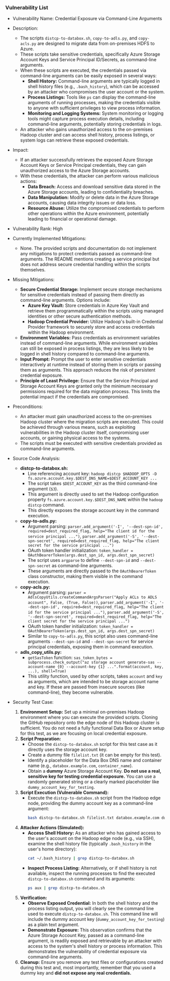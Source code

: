 ### Vulnerability List

- Vulnerability Name: Credential Exposure via Command-Line Arguments
- Description:
  - The scripts `distcp-to-databox.sh`, `copy-to-adls.py`, and `copy-acls.py` are designed to migrate data from on-premises HDFS to Azure.
  - These scripts take sensitive credentials, specifically Azure Storage Account Keys and Service Principal ID/Secrets, as command-line arguments.
  - When these scripts are executed, the credentials passed via command-line arguments can be easily exposed in several ways:
    - **Shell History:** Command-line arguments are typically logged in shell history files (e.g., `.bash_history`), which can be accessed by an attacker who compromises the user account or the system.
    - **Process Listings:** Tools like `ps` can display the command-line arguments of running processes, making the credentials visible to anyone with sufficient privileges to view process information.
    - **Monitoring and Logging Systems:** System monitoring or logging tools might capture process execution details, including command-line arguments, potentially storing credentials in logs.
  - An attacker who gains unauthorized access to the on-premises Hadoop cluster and can access shell history, process listings, or system logs can retrieve these exposed credentials.
- Impact:
  - If an attacker successfully retrieves the exposed Azure Storage Account Keys or Service Principal credentials, they can gain unauthorized access to the Azure Storage accounts.
  - With these credentials, the attacker can perform various malicious actions:
    - **Data Breach:** Access and download sensitive data stored in the Azure Storage accounts, leading to confidentiality breaches.
    - **Data Manipulation:** Modify or delete data in the Azure Storage accounts, causing data integrity issues or data loss.
    - **Resource Abuse:** Utilize the compromised credentials to perform other operations within the Azure environment, potentially leading to financial or operational damage.
- Vulnerability Rank: High
- Currently Implemented Mitigations:
  - None. The provided scripts and documentation do not implement any mitigations to protect credentials passed as command-line arguments. The README mentions creating a service principal but does not address secure credential handling within the scripts themselves.
- Missing Mitigations:
  - **Secure Credential Storage:** Implement secure storage mechanisms for sensitive credentials instead of passing them directly as command-line arguments. Options include:
    - **Azure Key Vault:** Store credentials in Azure Key Vault and retrieve them programmatically within the scripts using managed identities or other secure authentication methods.
    - **Hadoop Credential Provider:** Utilize Hadoop's built-in Credential Provider framework to securely store and access credentials within the Hadoop environment.
  - **Environment Variables:** Pass credentials as environment variables instead of command-line arguments. While environment variables can still be exposed in process listings, they are less likely to be logged in shell history compared to command-line arguments.
  - **Input Prompt:** Prompt the user to enter sensitive credentials interactively at runtime instead of storing them in scripts or passing them as arguments. This approach reduces the risk of persistent credential exposure.
  - **Principle of Least Privilege:** Ensure that the Service Principal and Storage Account Keys are granted only the minimum necessary permissions required for the data migration process. This limits the potential impact if the credentials are compromised.
- Preconditions:
  - An attacker must gain unauthorized access to the on-premises Hadoop cluster where the migration scripts are executed. This could be achieved through various means, such as exploiting vulnerabilities in the Hadoop cluster itself, compromising user accounts, or gaining physical access to the systems.
  - The scripts must be executed with sensitive credentials provided as command-line arguments.
- Source Code Analysis:
  - **distcp-to-databox.sh:**
    - Line referencing account key: `hadoop distcp $HADOOP_OPTS -D fs.azure.account.key.$DEST_DNS_NAME=$DEST_ACCOUNT_KEY ...`
    - The script takes `$DEST_ACCOUNT_KEY` as the third command-line argument (`$3`).
    - This argument is directly used to set the Hadoop configuration property `fs.azure.account.key.$DEST_DNS_NAME` within the `hadoop distcp` command.
    - This directly exposes the storage account key in the command execution.
  - **copy-to-adls.py:**
    - Argument parsing: `parser.add_argument('-I', '--dest-spn-id', required=dest_required_flag, help="The client id for the service principal ...")`, `parser.add_argument('-S', '--dest-spn-secret', required=dest_required_flag, help="The client secret for the service principal ...")`
    - OAuth token handler initialization: `token_handler = OAuthBearerToken(args.dest_spn_id, args.dest_spn_secret)`
    - The script uses `argparse` to define `--dest-spn-id` and `--dest-spn-secret` as command-line arguments.
    - These arguments are directly passed to the `OAuthBearerToken` class constructor, making them visible in the command execution.
  - **copy-acls.py:**
    - Argument parsing: `parser = AdlsCopyUtils.createCommandArgsParser("Apply ACLs to ADLS account", False, (True, False))`, `parser.add_argument('-I', '--dest-spn-id', required=dest_required_flag, help="The client id for the service principal ...")`, `parser.add_argument('-S', '--dest-spn-secret', required=dest_required_flag, help="The client secret for the service principal ...")`
    - OAuth token handler initialization: `token_handler = OAuthBearerToken(args.dest_spn_id, args.dest_spn_secret)`
    - Similar to `copy-to-adls.py`, this script also uses command-line arguments `--dest-spn-id` and `--dest-spn-secret` for service principal credentials, exposing them in command execution.
  - **adls_copy_utils.py:**
    - `getSasToken` function: `sas_token_bytes = subprocess.check_output("az storage account generate-sas --account-name {0} --account-key {1} ...".format(account, key, ...), shell=True)`
    - This utility function, used by other scripts, takes `account` and `key` as arguments, which are intended to be storage account name and key. If these are passed from insecure sources (like command-line), they become vulnerable.

- Security Test Case:
  1. **Environment Setup:** Set up a minimal on-premises Hadoop environment where you can execute the provided scripts. Cloning the GitHub repository onto the edge node of this Hadoop cluster is sufficient. You do not need a fully functional Data Box or Azure setup for this test, as we are focusing on local credential exposure.
  2. **Script Preparation:**
     - Choose the `distcp-to-databox.sh` script for this test case as it directly uses the storage account key.
     - Create a dummy file `filelist.txt` (it can be empty for this test).
     - Identify a placeholder for the Data Box DNS name and container name (e.g., `databox.example.com`, `container_name`).
     - Obtain a **dummy** Azure Storage Account Key. **Do not use a real, sensitive key for testing credential exposure.** You can use a randomly generated string or a clearly marked placeholder like `dummy_account_key_for_testing`.
  3. **Script Execution (Vulnerable Command):**
     - Execute the `distcp-to-databox.sh` script from the Hadoop edge node, providing the dummy account key as a command-line argument:
       ```bash
       bash distcp-to-databox.sh filelist.txt databox.example.com dummy_account_key_for_testing container_name
       ```
  4. **Attacker Actions (Simulated):**
     - **Access Shell History:** As an attacker who has gained access to the user's account on the Hadoop edge node (e.g., via SSH), examine the shell history file (typically `.bash_history` in the user's home directory):
       ```bash
       cat ~/.bash_history | grep distcp-to-databox.sh
       ```
     - **Inspect Process Listing:** Alternatively, or if shell history is not available, inspect the running processes to find the executed `distcp-to-databox.sh` command and its arguments:
       ```bash
       ps aux | grep distcp-to-databox.sh
       ```
  5. **Verification:**
     - **Observe Exposed Credential:** In both the shell history and the process listing output, you will clearly see the command line used to execute `distcp-to-databox.sh`. This command line will include the dummy account key (`dummy_account_key_for_testing`) as a plain text argument.
     - **Demonstrate Exposure:** This observation confirms that the Azure Storage Account Key, passed as a command-line argument, is readily exposed and retrievable by an attacker with access to the system's shell history or process information. This demonstrates the vulnerability of credential exposure via command-line arguments.
  6. **Cleanup:** Ensure you remove any test files or configurations created during this test and, most importantly, remember that you used a dummy key and **did not expose any real credentials.**